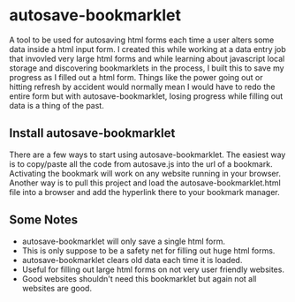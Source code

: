 # autosave-bookmarklet
A tool to be used for autosaving html forms each time a user alters some data inside a html input form.  I created this while working at a data entry job that invovled very large html forms and while learning about javascript local storage and discovering bookmarklets in the process, I built this to save my progress as I filled out a html form. Things like the power going out or hitting refresh by accident would normally mean I would have to redo the entire form but with autosave-bookmarklet, losing progress while filling out data is a thing of the past. 

## Install autosave-bookmarklet
There are a few ways to start using autosave-bookmarklet.  The easiest way is to copy/paste all the code from autosave.js into the url of a bookmark.  Activating the bookmark will work on any website running in your browser.  Another way is to pull this project and load the autosave-bookmarklet.html file into a browser and add the hyperlink there to your bookmark manager.

## Some Notes
- autosave-bookmarklet will only save a single html form. 
- This is only suppose to be a safety net for filling out huge html forms.
- autosave-bookmarklet clears old data each time it is loaded.
- Useful for filling out large html forms on not very user friendly websites.
- Good websites shouldn't need this bookmarklet but again not all websites are good.
